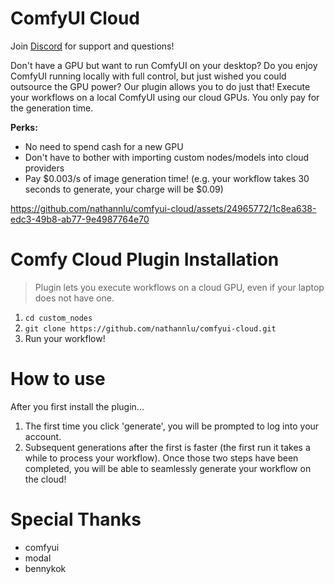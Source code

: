 # ComfyUI Cloud
Join [Discord](https://discord.gg/2PTNx3VCYa) for support and questions!

Don't have a GPU but want to run ComfyUI on your desktop? Do you enjoy ComfyUI running locally with full control, but just wished you could outsource the GPU power? Our plugin allows you to do just that! Execute your workflows on a local ComfyUI using our cloud GPUs. You only pay for the generation time.

**Perks:**
- No need to spend cash for a new GPU
- Don't have to bother with importing custom nodes/models into cloud providers
- Pay $0.003/s of image generation time! (e.g. your workflow takes 30 seconds to generate, your charge will be $0.09)


https://github.com/nathannlu/comfyui-cloud/assets/24965772/1c8ea638-edc3-49b8-ab77-9e4987764e70



# Comfy Cloud Plugin Installation

> Plugin lets you execute workflows on a cloud GPU, even if your laptop does not have one.

1. `cd custom_nodes`
2. `git clone https://github.com/nathannlu/comfyui-cloud.git`
3. Run your workflow!

# How to use 
After you first install the plugin...
1. The first time you click 'generate', you will be prompted to log into your account.
2. Subsequent generations after the first is faster (the first run it takes a while to process your workflow).
Once those two steps have been completed, you will be able to seamlessly generate your workflow on the cloud!

# Special Thanks

- comfyui
- modal
- bennykok
